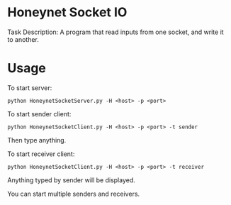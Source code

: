 # Honeynet Socket IO
Task Description: A program that read inputs from one socket, and write it to another.

# Usage
To start server:
```shell
python HoneynetSocketServer.py -H <host> -p <port>
```

To start sender client:
```shell
python HoneynetSocketClient.py -H <host> -p <port> -t sender
```
Then type anything.

To start receiver client:
```shell
python HoneynetSocketClient.py -H <host> -p <port> -t receiver
```
Anything typed by sender will be displayed.

You can start multiple senders and receivers.

